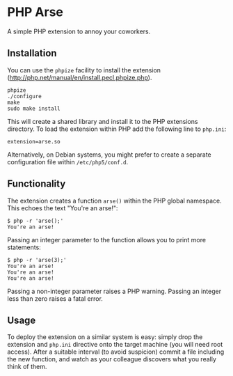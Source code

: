 PHP Arse
========

A simple PHP extension to annoy your coworkers.

Installation
------------

You can use the `phpize` facility to install the extension (http://php.net/manual/en/install.pecl.phpize.php).

    phpize
    ./configure
    make
    sudo make install

This will create a shared library and install it to the PHP extensions directory. To load the extension within PHP add the following line to `php.ini`:

    extension=arse.so

Alternatively, on Debian systems, you might prefer to create a separate configuration file within `/etc/php5/conf.d`.

Functionality
-------------

The extension creates a function `arse()` within the PHP global namespace. This echoes the text "You're an arse!":

    $ php -r 'arse();'
    You're an arse!

Passing an integer parameter to the function allows you to print more statements:

    $ php -r 'arse(3);'
    You're an arse!
    You're an arse!
    You're an arse!

Passing a non-integer parameter raises a PHP warning. Passing an integer less than zero raises a fatal error.

Usage
-----

To deploy the extension on a similar system is easy: simply drop the extension and `php.ini` directive onto the target machine (you will need root access).
After a suitable interval (to avoid suspicion) commit a file including the new function, and watch as your colleague discovers what you really think of them.
